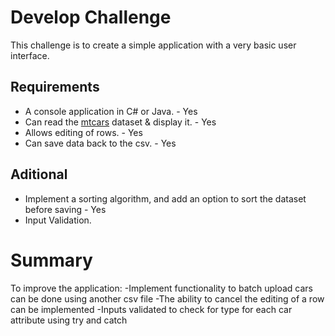 # Develop Challenge

This challenge is to create a simple application with a very basic user interface.

## Requirements

* A console application in C# or Java.  - Yes
* Can read the [mtcars](/mtcars.csv) dataset & display it. - Yes
* Allows editing of rows. - Yes
* Can save data back to the csv. - Yes

## Aditional
* Implement a sorting algorithm, and add an option to sort the dataset before saving - Yes
* Input Validation.

# Summary
To improve the application:
-Implement functionality to batch upload cars can be done using another csv file
-The ability to cancel the editing of a row can be implemented
-Inputs validated to check for type for each car attribute using try and catch

